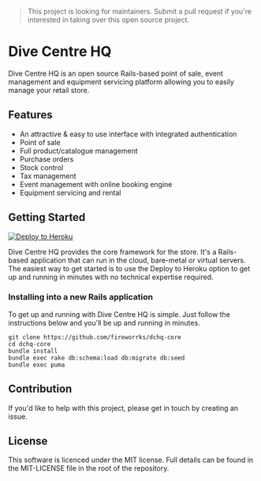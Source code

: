 > This project is looking for maintainers. Submit a pull request if you're interested in taking over this open source project.

# Dive Centre HQ

Dive Centre HQ is an open source Rails-based point of sale, event management and equipment servicing platform allowing you to easily manage your retail store.

## Features

* An attractive & easy to use interface with integrated authentication
* Point of sale
* Full product/catalogue management
* Purchase orders
* Stock control
* Tax management
* Event management with online booking engine
* Equipment servicing and rental

## Getting Started

[![Deploy to Heroku](https://www.herokucdn.com/deploy/button.svg)](https://heroku.com/deploy)

Dive Centre HQ provides the core framework for the store. It's a Rails-based application that can run in the cloud, bare-metal or virtual servers. The easiest way to get started is to use the Deploy to Heroku option to get up and running in minutes with no technical expertise required.

### Installing into a new Rails application

To get up and running with Dive Centre HQ is simple. Just follow the
instructions below and you'll be up and running in minutes.

    git clone https://github.com/fireworrks/dchq-core
    cd dchq-core
    bundle install
    bundle exec rake db:schema:load db:migrate db:seed
    bundle exec puma

## Contribution

If you'd like to help with this project, please get in touch by creating an issue.

## License

This software is licenced under the MIT license. Full details can be found in the MIT-LICENSE file in the root of the repository.
